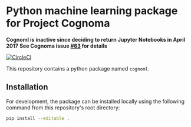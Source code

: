 # Python machine learning package for Project Cognoma
**Cognoml is inactive since deciding to return Jupyter Notebooks in April 2017**
**See Cognoma issue [#63](https://github.com/cognoma/cognoma/issues/63) for details**

[![CircleCI](https://circleci.com/gh/cognoma/cognoml.svg?style=svg)](https://circleci.com/gh/cognoma/cognoml)

This repository contains a python package named `cognoml`.

## Installation

For development, the package can be installed locally using the following command from this repository's root directory:

```sh
pip install --editable .
```
